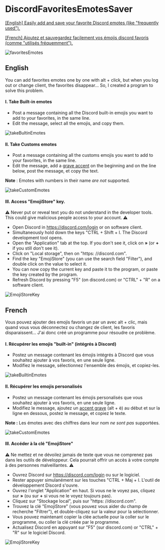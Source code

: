 # DiscordFavoritesEmotesSaver
[[English] Easily add and save your favorite Discord emotes (like "frequently used").](https://github.com/Arkya29/DiscordFavoritesEmotesSaver#english)

[[French] Ajoutez et sauvegardez facilement vos émojis discord favoris (comme "utilisés fréquemment").](https://github.com/Arkya29/DiscordFavoritesEmotesSaver#french)

![favoritesEmotes](https://user-images.githubusercontent.com/61916582/138786506-ef327ba0-59f2-42b1-bc69-1e6ee9256416.png)
## English
You can add favorites emotes one by one with alt + click, but when you log out or change client, the favorites disappear... So, I created a program to solve this problem.

#### I. Take Built-in emotes
* Post a message containing all the Discord built-in emojis you want to add to your favorites, in the same line.  
* Edit the message, select all the emojis, and copy them.

![takeBultinEmotes](https://i.goopics.net/j3ww7i.gif)
#### II. Take Customs emotes
* Post a message containing all the customs emojis you want to add to your favorites, in the same line.  
* Edit the message, add a [grave accent](https://en.wikipedia.org/wiki/Grave_accent) on the beginning and on the line below, post the message, et copy the text.

**Note** : Emotes with numbers in their name *are not* supported.

![takeCustomEmotes](https://i.goopics.net/9jnkqr.gif)
#### III. Access "EmojiStore" key.
⚠️ Never put or reveal text you do not understand in the developer tools. This could give malicious people access to your account. ⚠️
* Open Discord in https://discord.com/login or on software client.
* Simultaneously hold down the keys "CTRL + Shift + I. The Discord development tool opens.
* Open the "Application" tab at the top. If you don't see it, click on **»** (or **+** if you still don't see it).
* Click on "Local storage", then on "https: //discord.com".
* Find the key "EmojiStore" (you can use the search field "Filter"), and double click on the value to select it.
* You can now copy the current key and paste it to the program, or paste the key created by the program.
* Refresh Discord by pressing "F5" (on discord.com) or "CTRL" + "R" on a software client.

![EmojiStoreKey](https://user-images.githubusercontent.com/61916582/139253531-076edf46-997c-4773-884f-7701ed8f51c5.png)

## French
Vous pouvez ajouter des emojis favoris un par un avec alt + clic, mais quand vous vous déconnectez ou changez de client, les favoris disparaissent... J'ai donc créé un programme pour résoudre ce problème.

#### I. Récupérer les emojis "built-in" (intégrés à Discord)
* Postez un message contenant les émojis intégrés à Discord que vous souhaitez ajouter à vos favoris, en une seule ligne.  
* Modifiez le message, sélectionnez l'ensemble des émojis, et copiez-les.

![takeBuiltinEmotes](https://i.goopics.net/j3ww7i.gif)
#### II. Récupérer les emojis personalisés
* Postez un message contenant les émojis personalisés que vous souhaitez ajouter à vos favoris, en une seule ligne. 
* Modifiez le message, ajoutez un [accent grave](https://fr.wikipedia.org/wiki/Accent_grave) (alt + è) au début et sur la ligne en dessous, postez le message, et copiez le texte.

**Note :** Les émotes avec des chiffres dans leur nom *ne sont pas* supportées.

![takeCustomEmotes](https://i.goopics.net/9jnkqr.gif)

#### III. Accéder à la clé "EmojiStore"
⚠️ Ne mettez et ne dévoilez jamais de texte que vous ne comprenez pas dans les outils de développeur. Cela pourrait offrir un accès à votre compte à des personnes malveillantes. ⚠️ 
* Ouvrez Discord sur https://discord.com/login ou sur le logiciel.
* Rester appuyer simulanément sur les touches "CTRL + Maj + I. L'outil de développement Discord s'ouvre.
* Ouvrez l'onglet "Application" en haut. Si vous ne le voyez pas, cliquez sur **»** (ou sur **+** si vous ne le voyez toujours pas).
* Cliquez sur "Stockage local", puis sur "https: //discord.com".
* Trouvez la clé "EmojiStore" (vous pouvez vous aider du champ de recherche "Filtrer"), et double-cliquez sur la valeur pour la sélectionner.
* Vous pouvez maintenant copier la clée actuelle pour la coller sur le programme, ou coller la clé créée par le programme.
* Actualisez Discord en appuyant sur "F5" (sur discord.com) or "CTRL" + "R" sur le logiciel Discord.

![EmojiStoreKey](https://user-images.githubusercontent.com/61916582/139253531-076edf46-997c-4773-884f-7701ed8f51c5.png)
